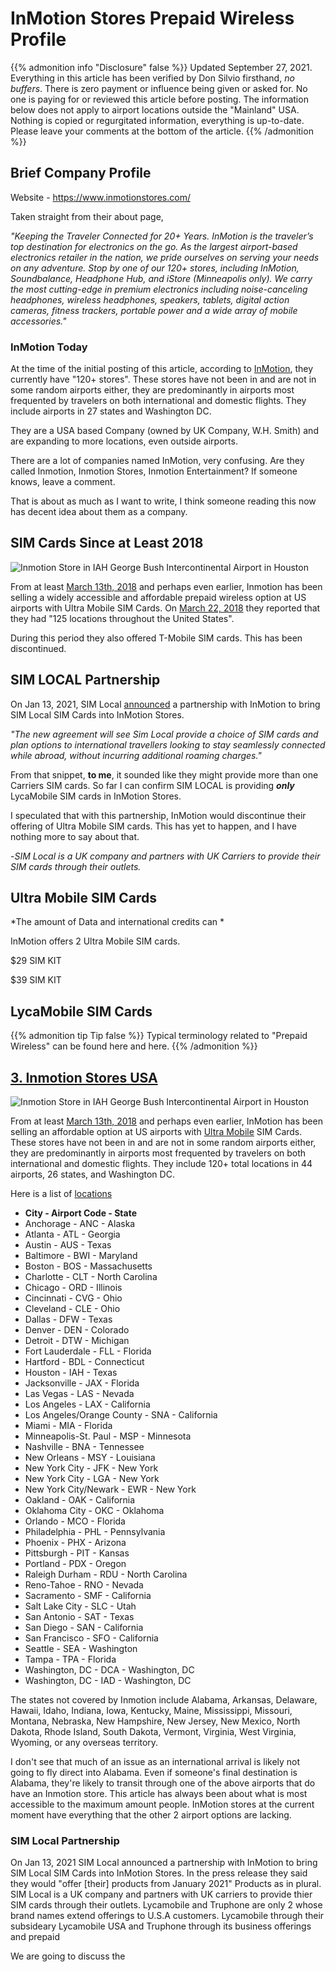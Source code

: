# InMotion Stores Prepaid Wireless Profile


{{% admonition info "Disclosure" false %}}
Updated September 27, 2021. Everything in this article has been verified by Don Silvio firsthand, *no buffers*. There is zero payment or influence being given or asked for. No one is paying for or reviewed this article before posting. The information below does not apply to airport locations outside the "Mainland" USA. Nothing is copied or regurgitated information, everything is up-to-date. Please leave your comments at the bottom of the article.
{{% /admonition %}}

## Brief Company Profile

Website - https://www.inmotionstores.com/

Taken straight from their about page,

*"Keeping the Traveler Connected for 20+ Years. InMotion is the traveler’s top destination for electronics on the go. As the largest airport-based electronics retailer in the nation, we pride ourselves on serving your needs on any adventure. Stop by one of our 120+ stores, including InMotion, Soundbalance, Headphone Hub, and iStore (Minneapolis only). We carry the most cutting-edge in premium electronics including noise-canceling headphones, wireless headphones, speakers, tablets, digital action cameras, fitness trackers, portable power and a wide array of mobile accessories."*

### InMotion Today 

At the time of the initial posting of this article, according to [InMotion](https://www.inmotionstores.com/about), they currently have "120+ stores". These stores have not been in and are not in some random airports either, they are predominantly in airports most frequented by travelers on both international and domestic flights. They include airports in 27 states and Washington DC.

They are a USA based Company (owned by UK Company, W.H. Smith) and are expanding to more locations, even outside airports.

There are a lot of companies named InMotion, very confusing. Are they called Inmotion, Inmotion Stores, Inmotion Entertainment? If someone knows, leave a comment.

That is about as much as I want to write, I think someone reading this now has decent idea about them as a company.

## SIM Cards Since at Least 2018
![Inmotion Store in IAH George Bush Intercontinental Airport in Houston](/img/inmotioniahmain.jpg)
 
From at least [March 13th, 2018](https://www.inmotionstores.com/post/what-you-need-to-know-about-traveling-and-sim-cards) and perhaps even earlier, Inmotion has been selling a widely accessible and affordable prepaid wireless option at US airports with Ultra Mobile SIM Cards. On [March 22, 2018](https://www.inmotionstores.com/post/inmotion-wins-coveted-award-for-industry-excellence-at-airport-revenue-news) they reported that they had "125 locations throughout the United States". 

During this period they also offered T-Mobile SIM cards. This has been discontinued.

## SIM LOCAL Partnership

On Jan 13, 2021, SIM Local [announced](https://www.simlocal.com/sim-local-partners-with-inmotion-to-provide-local-sim-cards-across-the-us/) a partnership with InMotion to bring SIM Local SIM Cards into InMotion Stores. 

*"The new agreement will see Sim Local provide a choice of SIM cards and plan options to international travellers looking to stay seamlessly connected while abroad, without incurring additional roaming charges."*

From that snippet, **to me**, it sounded like they might provide more than one Carriers SIM cards. So far I can confirm SIM LOCAL is providing ***only*** LycaMobile SIM cards in InMotion Stores.

I speculated that with this partnership, InMotion would discontinue their offering of Ultra Mobile SIM cards. This has yet to happen, and I have nothing more to say about that.

-*SIM Local is a UK company and partners with UK Carriers to provide their SIM cards through their outlets.*

## Ultra Mobile SIM Cards

*The amount of Data and international credits can *

InMotion offers 2 Ultra Mobile SIM cards.

$29 SIM KIT

$39 SIM KIT


## LycaMobile SIM Cards




















{{% admonition tip Tip false %}}
Typical terminology related to "Prepaid Wireless" can be found here and here.
{{% /admonition %}}



## [3. Inmotion Stores USA](https://www.inmotionstores.com/)

![Inmotion Store in IAH George Bush Intercontinental Airport in Houston](./inmotion-iah-hou.jpeg)

From at least [March 13th, 2018](https://www.inmotionstores.com/post/what-you-need-to-know-about-traveling-and-SIM-cards) and perhaps even earlier, InMotion has been selling an affordable option at US airports with [Ultra Mobile](https://www.ultramobile.com/) SIM Cards. These stores have not been in and are not in some random airports either, they are predominantly in airports most frequented by travelers on both international and domestic flights. They include 120+ total locations in 44 airports, 26 states, and Washington DC. 

Here is a list of [locations](https://www.inmotionstores.com/location#United-States)

* **City - Airport Code - State**
* Anchorage - ANC - Alaska
* Atlanta - ATL - Georgia
* Austin - AUS - Texas
* Baltimore - BWI - Maryland
* Boston - BOS - Massachusetts
* Charlotte - CLT - North Carolina
* Chicago - ORD - Illinois
* Cincinnati - CVG - Ohio
* Cleveland - CLE - Ohio
* Dallas - DFW - Texas
* Denver - DEN - Colorado
* Detroit - DTW - Michigan
* Fort Lauderdale - FLL - Florida
* Hartford - BDL - Connecticut
* Houston - IAH - Texas
* Jacksonville - JAX - Florida
* Las Vegas - LAS - Nevada
* Los Angeles - LAX - California
* Los Angeles/Orange County - SNA - California
* Miami - MIA - Florida
* Minneapolis-St. Paul - MSP - Minnesota
* Nashville - BNA - Tennessee
* New Orleans - MSY - Louisiana
* New York City - JFK - New York
* New York City - LGA  - New York
* New York City/Newark - EWR  - New York
* Oakland - OAK - California
* Oklahoma City - OKC - Oklahoma
* Orlando - MCO - Florida
* Philadelphia - PHL - Pennsylvania
* Phoenix - PHX - Arizona
* Pittsburgh - PIT - Kansas
* Portland - PDX - Oregon
* Raleigh Durham - RDU - North Carolina
* Reno-Tahoe - RNO - Nevada
* Sacramento - SMF - California
* Salt Lake City - SLC - Utah
* San Antonio - SAT - Texas
* San Diego - SAN - California
* San Francisco - SFO - California
* Seattle - SEA - Washington
* Tampa - TPA - Florida
* Washington, DC - DCA - Washington, DC
* Washington, DC - IAD - Washington, DC

The states not covered by Inmotion include
Alabama, Arkansas, Delaware, Hawaii, Idaho, Indiana, Iowa, Kentucky, Maine, Mississippi, Missouri, Montana, Nebraska, New Hampshire, New Jersey, New Mexico, North Dakota, Rhode Island, South Dakota, Vermont, Virginia, West Virginia, Wyoming, or any overseas territory. 

I don't see that much of an issue as an international arrival is likely not going to fly direct into Alabama. Even if someone's final destination is Alabama, they're likely to transit through one of the above airports that do have an Inmotion store.
This article has always been about what is most accessible to the maximum amount people. InMotion stores at the current moment have everything that the other 2 airport options are lacking.

### SIM Local Partnership

On Jan 13, 2021 SIM Local announced a partnership with InMotion to bring SIM Local SIM Cards into InMotion Stores. In the press release they said they would "offer [their] products from January 2021"
Products as in plural. SIM Local is a UK company and partners with UK carriers to provide thier SIM cards through their outlets. Lycamobile and Truphone are only 2 whose brand names extend offerings to U.S.A customers. Lycamobile through their subsideary Lycamobile USA and Truphone through its business offerings and prepaid

We are going to discuss the 

